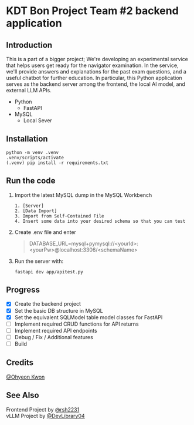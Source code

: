 # KDT Bon Project Team #2 backend application
## Introduction
This is a part of a bigger project; We're developing an experimental service that helps users get ready for the navigator examination. In the service, we'll provide answers and explanations for the past exam questions, and a useful chatbot for further education. In particular, this Python application serves as the backend server among the frontend, the local AI model, and external LLM APIs.
- Python
    - FastAPI
- MySQL
    - Local Sever

## Installation
```
python -m venv .venv
.venv/scripts/activate
(.venv) pip install -r requirements.txt
```

## Run the code
1. Import the latest MySQL dump in the MySQL Workbench
    ```
    1. [Server]
    2. [Data Import]
    3. Import from Self-Contained File
    4. Insert some data into your desired schema so that you can test
    ```

2. Create .env file and enter
    > DATABASE_URL=mysql+pymysql://\<yourId>:\<yourPw>@localhost:3306/\<schemaName>

3. Run the server with:
    ```
    fastapi dev app/apitest.py
    ```

## Progress
- [x] Create the backend project
- [x] Set the basic DB structure in MySQL
- [x] Set the equivalent SQLModel table model classes for FastAPI
- [ ] Implement required CRUD functions for API returns
- [ ] Implement required API endpoints
- [ ] Debug / Fix / Additional features
- [ ] Build

## Credits
[@Ohyeon Kwon](https://github.com/ohyeon1002)

## See Also
Frontend Project by [@rsh2231](https://github.com/rsh2231/MarinAI)\
vLLM Project by [@DevLibrary04](https://github.com/DevLibrary04/marine_officer_test)